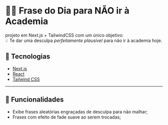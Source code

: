# 🏋️‍♂️ Frase do Dia para NÃO ir à Academia

projeto em Next.js + TailwindCSS com um único objetivo:  
💡 Te dar uma desculpa *perfeitamente plausível* para não ir à academia hoje.


## 🚀 Tecnologias

- [Next.js](https://nextjs.org/)
- [React](https://react.dev/)
- [Tailwind CSS](https://tailwindcss.com/)

---

## 🎯 Funcionalidades

- Exibe frases aleatórias engraçadas de desculpa para não malhar;
- Frases com efeito de fade suave ao serem trocadas;
